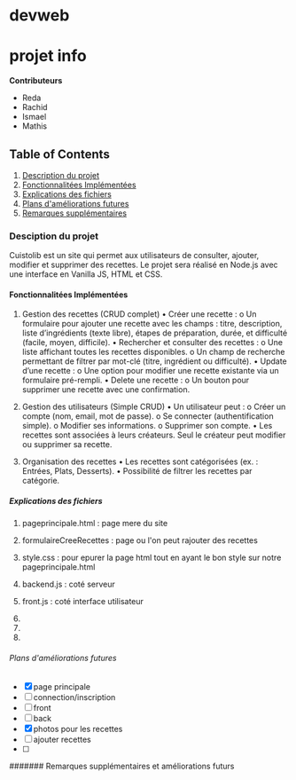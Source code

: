 # devweb
# projet info

**Contributeurs**
- Reda
- Rachid
- Ismael
- Mathis

## Table of Contents
1. [Description du projet](#Desciption_du_projet)
2. [Fonctionnalitées Implémentées ](#Fonctionnalitées_Implémentées )
3. [Explications des fichiers ](#Explications_des_fichiers )
4. [Plans d'améliorations futures ](#Plans_d'améliorations_futures )
5. [Remarques supplémentaires](#Remarques_supplémentaires)

### Desciption du projet  

Cuistolib est un site qui permet aux utilisateurs de consulter, ajouter, modifier et supprimer des recettes. Le projet sera réalisé en Node.js avec une interface en Vanilla JS, HTML et CSS.

#### Fonctionnalitées Implémentées 

1. Gestion des recettes (CRUD complet)
•	Créer une recette :
o	Un formulaire pour ajouter une recette avec les champs : titre, description, liste d’ingrédients (texte libre), étapes de préparation, durée, et difficulté (facile, moyen, difficile).
•	Rechercher et consulter des recettes :
o	Une liste affichant toutes les recettes disponibles.
o	Un champ de recherche permettant de filtrer par mot-clé (titre, ingrédient ou difficulté).
•	Update d’une recette :
o	Une option pour modifier une recette existante via un formulaire pré-rempli.
•	Delete une recette :
o	Un bouton pour supprimer une recette avec une confirmation.

2. Gestion des utilisateurs (Simple CRUD)
•	Un utilisateur peut :
o	Créer un compte (nom, email, mot de passe).
o	Se connecter (authentification simple).
o	Modifier ses informations.
o	Supprimer son compte.
•	Les recettes sont associées à leurs créateurs. Seul le créateur peut modifier ou supprimer sa recette.

3. Organisation des recettes
•	Les recettes sont catégorisées (ex. : Entrées, Plats, Desserts).
•	Possibilité de filtrer les recettes par catégorie.


##### Explications des fichiers 

1. pageprincipale.html : page mere du site
 
2. formulaireCreeRecettes : page ou l'on peut rajouter des recettes

3. style.css : pour epurer la page html tout en ayant le bon style sur notre pageprincipale.html

4. backend.js : coté serveur 

5. front.js : coté interface utilisateur
6. 
7. 

8. 



###### Plans d'améliorations futures 
- [X] page principale
- [ ] connection/inscription
- [ ] front
- [ ] back
- [X] photos pour les recettes
- [ ] ajouter recettes
- [ ]
####### Remarques supplémentaires et améliorations futurs 


      